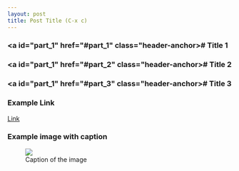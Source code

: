 ```yaml
---
layout: post
title: Post Title (C-x c)
---
```


### <a id="part_1" href="#part_1" class="header-anchor>#</a> Title 1
### <a id="part_1" href="#part_2" class="header-anchor>#</a> Title 2
### <a id="part_1" href="#part_3" class="header-anchor>#</a> Title 3

### Example Link

<a target="_blank" rel="noopener noreferrer nofollow" href="#">Link</a>

### Example image with caption

<figure>
    <img src="/path/to/file.png">
    <figcaption>Caption of the image</figcaption>
</figure>
